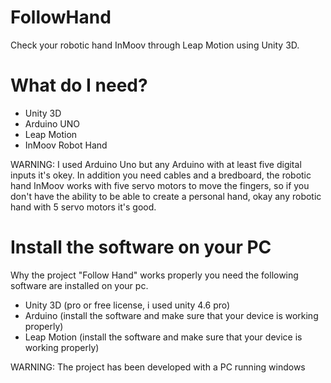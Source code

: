 # FollowHand
Check your robotic hand InMoov through Leap Motion using Unity 3D.

# What do I need?

- Unity 3D
- Arduino UNO
- Leap Motion
- InMoov Robot Hand

WARNING: I used Arduino Uno but any Arduino with at least five digital inputs it's okey. In addition you need cables and a bredboard, the robotic hand InMoov works with five servo motors to move the fingers, so if you don't have the ability to be able to create a personal hand, okay any robotic hand with 5 servo motors it's good.

# Install the software on your PC

Why the project "Follow Hand" works properly you need the following software are installed on your pc.

- Unity 3D (pro or free license, i used unity 4.6 pro) 
- Arduino (install the software and make sure that your device is working properly)
- Leap Motion (install the software and make sure that your device is working properly)

WARNING: The project has been developed with a PC running windows

